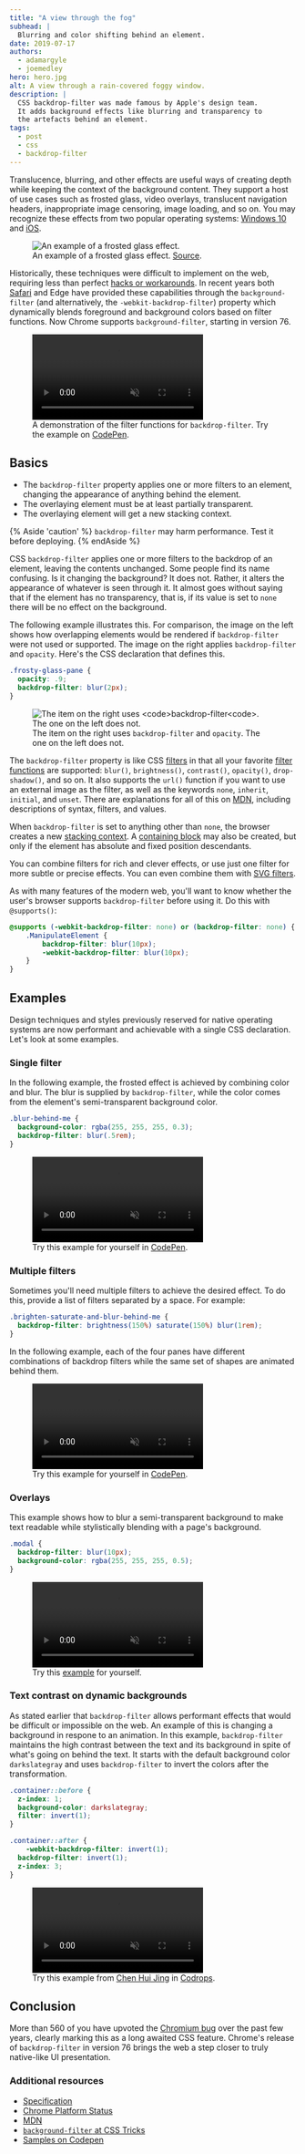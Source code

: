 ```yaml
---
title: "A view through the fog"
subhead: |
  Blurring and color shifting behind an element.
date: 2019-07-17
authors:
  - adamargyle
  - joemedley
hero: hero.jpg
alt: A view through a rain-covered foggy window.
description: |
  CSS backdrop-filter was made famous by Apple's design team.
  It adds background effects like blurring and transparency to
  the artefacts behind an element.
tags:
  - post
  - css
  - backdrop-filter
---
```

Translucence, blurring, and other effects are useful ways of creating depth while keeping the context of the background content. They support a host of use cases such as frosted glass, video overlays, translucent navigation headers, inappropriate image censoring, image loading, and so on. You may recognize these effects from two popular operating systems: [Windows 10](https://i.kinja-img.com/gawker-media/image/upload/s--9RLXARU4--/c_scale,dpr_2.0,f_auto,fl_progressive,q_80,w_800/trgz8yivyyqrpcnwscu5.png) and [iOS](https://static.businessinsider.com/image/51fd2822eab8eae16e00000b-750.jpg).

<figure class="w-figure w-figure--center">
  <img src="weather_app.jpg" alt="An example of a frosted glass effect.">
  <figcaption class="w-figcaption">
    An example of a frosted glass effect. <a href="https://dribbble.com/shots/733714-Weather-App?list=tags&tag=android" target="_blank">Source</a>.
  </figcaption>
</figure>

Historically, these techniques were difficult to implement on the web, requiring less than perfect [hacks or workarounds](https://stackoverflow.com/questions/38145368/css-workaround-to-backdrop-filter). In recent years both [Safari](https://webkit.org/blog/3632/introducing-backdrop-filters/) and Edge have provided these capabilities through the `background-filter` (and alternatively, the `-webkit-backdrop-filter`) property which dynamically blends foreground and background colors based on filter functions. Now Chrome supports `background-filter`, starting in version 76.

<figure class="w-figure w-figure--fullbleed">
  <video controls autoplay loop muted class="w-screenshot">
    <source src="https://storage.googleapis.com/web-dev-assets/backdrop-filter/backdrop_filter-kitchen_sink.mp4" type="video/mp4">
  </video>
  <figcaption class="w-figcaption w-figcaption--fullbleed">
    A demonstration of the filter functions for <code>backdrop-filter</code>. Try the example on <a href="https://codepen.io/robinrendle/pen/LmzLEL" target="_blank">CodePen</a>.
  </figcaption>
</figure>

## Basics

- The `backdrop-filter` property applies one or more filters to an element, changing the appearance of anything behind the element.
- The overlaying element must be at least partially transparent.
- The overlaying element will get a new stacking context.

{% Aside 'caution' %}
`backdrop-filter` may harm performance. Test it before deploying.
{% endAside %}

CSS `backdrop-filter` applies one or more filters to the backdrop of an element, leaving the contents unchanged. Some people find its name confusing. Is it changing the background? It does not. Rather, it alters the appearance of whatever is seen through it. It almost goes without saying that if the element has no transparency, that is, if its value is set to `none` there will be no effect on the background.

The following example illustrates this. For comparison, the image on the left shows how overlapping elements would be rendered if `backdrop-filter` were not used or supported. The image on the right applies `backdrop-filter` and `opacity`. Here's the CSS declaration that defines this.

```css
.frosty-glass-pane {
  opacity: .9;
  backdrop-filter: blur(2px);
}
```

<figure class="w-figure w-figure--center">
  <img src="backdrop-filter.png" alt="The item on the right uses <code>backdrop-filter<code>. The one on the left does not.">
  <figcaption class="w-figcaption w-figcaption--fullbleed">
    The item on the right uses <code>backdrop-filter</code> and <code>opacity</code>. The one on the left does not.
  </figcaption>
</figure>

The `backdrop-filter` property is like CSS [filters](https://developer.mozilla.org/en-US/docs/Web/CSS/filter) in that all your favorite [filter functions](https://developer.mozilla.org/en-US/docs/Web/CSS/filter#Filter_functions) are supported: `blur()`, `brightness()`, `contrast()`, `opacity()`, `drop-shadow()`, and so on. It also supports the `url()` function if you want to use an external image as the filter, as well as the keywords `none`, `inherit`, `initial`, and `unset`. There are explanations for all of this on [MDN](https://developer.mozilla.org/en-US/docs/Web/CSS/backdrop-filter), including descriptions of syntax, filters, and values.

When `backdrop-filter` is set to anything other than `none`, the browser creates a new [stacking context](https://www.w3.org/TR/CSS21/zindex.html). A [containing block](https://developer.mozilla.org/en-US/docs/Web/CSS/Containing_block) may also be created, but only if the element has absolute and fixed position descendants.

You can combine filters for rich and clever effects, or use just one filter for more subtle or precise effects. You can even combine them with [SVG filters](https://developer.mozilla.org/en-US/docs/Web/SVG/Element/filter).

As with many features of the modern web, you'll want to know whether the user's browser supports `backdrop-filter` before using it. Do this with `@supports()`:

```css
@supports (-webkit-backdrop-filter: none) or (backdrop-filter: none) {
	.ManipulateElement {
		backdrop-filter: blur(10px);
		-webkit-backdrop-filter: blur(10px);
	}
}
```

## Examples

Design techniques and styles previously reserved for native operating systems are now performant and achievable with a single CSS declaration. Let's look at some examples.

### Single filter

In the following example, the frosted effect is achieved by combining color and blur. The blur is supplied by `backdrop-filter`, while the color comes from the element's semi-transparent background color.

```css
.blur-behind-me {
  background-color: rgba(255, 255, 255, 0.3);
  backdrop-filter: blur(.5rem);
}
```

<figure class="w-figure">
  <video controls autoplay loop muted class="w-screenshot">
    <source src="https://storage.googleapis.com/web-dev-assets/backdrop-filter/backdrop_filter-rgb.mp4" type="video/mp4">
  </video>
  <figcaption class="w-figcaption">
    Try this example for yourself in <a href="https://codepen.io/netsi1964/pen/JqBLPK" target="_blank">CodePen</a>.
  </figcaption>
</figure>

### Multiple filters

Sometimes you'll need multiple filters to achieve the desired effect. To do this, provide a list of filters separated by a space. For example:

```css
.brighten-saturate-and-blur-behind-me {
  backdrop-filter: brightness(150%) saturate(150%) blur(1rem);
}
```

In the following example, each of the four panes have different combinations of backdrop filters while the same set of shapes are animated behind them.

<figure class="w-figure">
  <video controls autoplay loop muted class="w-screenshot">
    <source src="https://storage.googleapis.com/web-dev-assets/backdrop-filter/backdrop_filter-ambient_blur.mp4" type="video/mp4">
  </video>
  <figcaption class="w-figcaption">
    Try this example for yourself in <a href="https://codepen.io/pepf/pen/GqZkdj" target="_blank">CodePen</a>.
  </figcaption>
</figure>

### Overlays

This example shows how to blur a semi-transparent background to make text readable while stylistically blending with a page's background.

```css
.modal {
  backdrop-filter: blur(10px);
  background-color: rgba(255, 255, 255, 0.5);
}
```

<figure class="w-figure">
  <video controls autoplay loop muted class="w-screenshot">
    <source src="https://storage.googleapis.com/web-dev-assets/backdrop-filter/backdrop_filter-modal.mp4" type="video/mp4">
  </video>
  <figcaption class="w-figcaption">
    Try this <a href="https://mfreed7.github.io/backdrop-filter-feature/examples/scrollable.html" target="_blank">example</a> for yourself.
  </figcaption>
</figure>

### Text contrast on dynamic backgrounds

As stated earlier that `backdrop-filter` allows performant effects that would be difficult or impossible on the web. An example of this is changing a background in respone to an animation. In this example, `backdrop-filter` maintains the high contrast between the text and its background in spite of what's going on behind the text. It starts with the default background color `darkslategray` and uses `backdrop-filter` to invert the colors after the transformation.

```css
.container::before {
  z-index: 1;
  background-color: darkslategray;
  filter: invert(1);
}

.container::after {
	-webkit-backdrop-filter: invert(1);
  backdrop-filter: invert(1);
  z-index: 3;
}
```

<figure class="w-figure">
  <video controls autoplay loop muted class="w-screenshot">
    <source src="https://storage.googleapis.com/web-dev-assets/backdrop-filter/backdrop_filter-invert_color.mp4" type="video/mp4">
  </video>
  <figcaption class="w-figcaption">
    Try this example from <a href="https://www.chenhuijing.com/#%F0%9F%91%9F">Chen Hui Jing</a> in <a href="https://tympanus.net/codrops-playground/huijing/Qqpwg5Iy/editor" target="_blank">Codrops</a>.
  </figcaption>
</figure>

## Conclusion
More than 560 of you have upvoted the [Chromium bug](https://crbug.com/497522) over the past few years, clearly marking this as a long awaited CSS feature. Chrome's release of `backdrop-filter` in version 76 brings the web a step closer to truly native-like UI presentation.

### Additional resources
- [Specification](https://drafts.fxtf.org/filter-effects-2/#BackdropFilterProperty)
- [Chrome Platform Status](https://www.chromestatus.com/feature/5679432723333120)
- [MDN](https://developer.mozilla.org/en-US/docs/Web/CSS/backdrop-filter)
- [`background-filter` at CSS Tricks](https://css-tricks.com/the-backdrop-filter-css-property/)
- [Samples on Codepen](https://codepen.io/tag/backdrop-filter/#)
